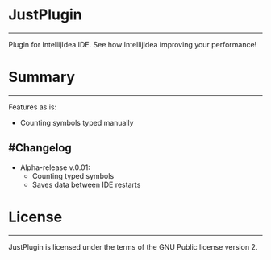 # JustPlugin
------------
Plugin for IntellijIdea IDE. See how IntellijIdea improving your performance!

# Summary
------------
Features as is:
* Counting symbols typed manually

#Changelog
------------
* Alpha-release v.0.01:
	* Counting typed symbols
	* Saves data between IDE restarts
# License
------------
JustPlugin is licensed under the terms of the GNU Public license version 2.